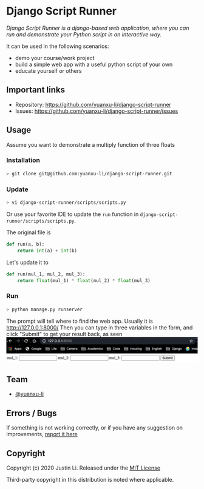 # Django Script Runner

_Django Script Runner is a django-based web application, where you can run and demonstrate your Python script in an interactive way._

It can be used in the following scenarios:
- demo your course/work project
- build a simple web app with a useful python script of your own
- educate yourself or others

## Important links
* Repository: https://github.com/yuanxu-li/django-script-runner
* Issues: https://github.com/yuanxu-li/django-script-runner/issues

## Usage

Assume you want to demonstrate a multiply function of three floats

### Installation
```bash
> git clone git@github.com:yuanxu-li/django-script-runner.git
```

### Update
```bash
> vi django-script-runner/scripts/scripts.py
```
Or use your favorite IDE to update the `run` function in `django-script-runner/scripts/scripts.py`.

The original file is
```python
def run(a, b):
    return int(a) + int(b)
```

Let's update it to
```python
def run(mul_1, mul_2, mul_3):
    return float(mul_1) * float(mul_2) * float(mul_3)
```

### Run
```bash
> python manage.py runserver
```
The prompt will tell where to find the web app. Usually it is http://127.0.0.1:8000/
Then you can type in three variables in the form, and click "Submit" to get your result back, as seen ![here](https://github.com/yuanxu-li/django-script-runner/blob/master/demo.png)

## Team

* [@yuanxu-li](https://github.com/yuanxu-li)

## Errors / Bugs

If something is not working correctly, or if you have any suggestion on improvements, [report it here](https://github.com/yuanxu-li/django-script-runner/issues)

## Copyright

Copyright (c) 2020 Justin Li. Released under the [MIT License](https://github.com/yuanxu-li/html-table-extractor/blob/master/README.md)

Third-party copyright in this distribution is noted where applicable.